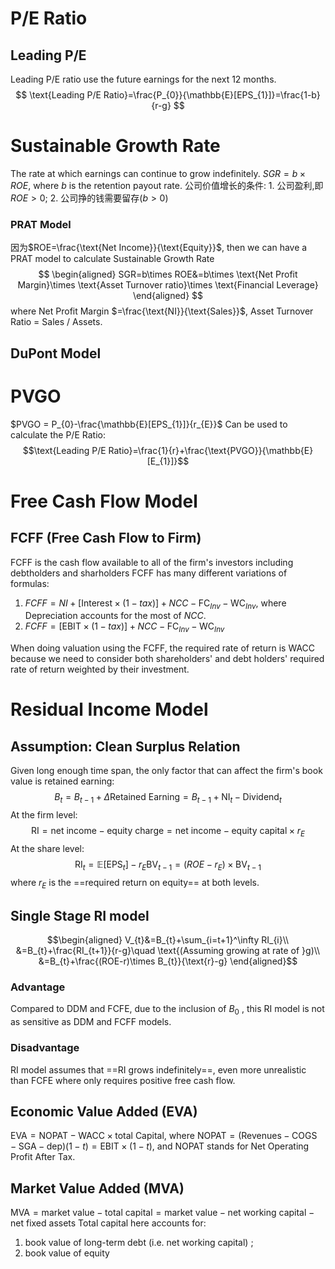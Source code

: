 

# P/E Ratio
## Leading P/E
Leading P/E ratio use the future earnings for the next 12 months.
$$
\text{Leading P/E Ratio}=\frac{P_{0}}{\mathbb{E}[EPS_{1}]}=\frac{1-b}{r-g}
$$
# Sustainable Growth Rate
The rate at which earnings can continue to grow indefinitely.
$SGR=b\times ROE$, where $b$ is the retention payout rate.
公司价值增长的条件: 1. 公司盈利,即$ROE>0$; 2. 公司挣的钱需要留存($b>0$) 
### PRAT Model
因为$ROE=\frac{\text{Net Income}}{\text{Equity}}$, then we can have a PRAT model to calculate Sustainable Growth Rate
$$
\begin{aligned}
SGR=b\times ROE&=b\times \text{Net Profit Margin}\times \text{Asset Turnover ratio}\times \text{Financial Leverage}
\end{aligned}
$$ where Net Profit Margin $=\frac{\text{NI}}{\text{Sales}}$, Asset Turnover Ratio = Sales / Assets.

## DuPont Model
# PVGO
$PVGO = P_{0}-\frac{\mathbb{E}[EPS_{1}]}{r_{E}}$ 
Can be used to calculate the P/E Ratio: $$\text{Leading P/E Ratio}=\frac{1}{r}+\frac{\text{PVGO}}{\mathbb{E}[E_{1}]}$$
# Free Cash Flow Model
## FCFF (Free Cash Flow to Firm)
FCFF is the cash flow available to all of the firm's investors including debtholders and sharholders
FCFF has many different variations of formulas:
1. $FCFF=NI+[\text{Interest}\times(1-tax)]+NCC-\text{FC}_{Inv}-\text{WC}_{Inv}$, where Depreciation accounts for the most of $NCC$.
2. $FCFF=[\text{EBIT}\times(1-tax)]+NCC-\text{FC}_{Inv}-\text{WC}_{Inv}$

When doing valuation using the FCFF, the required rate of return is WACC because we need to consider both shareholders' and debt holders' required rate of return weighted by their investment.


# Residual Income Model
## Assumption: Clean Surplus Relation
Given long enough time span, the only factor that can affect the firm's book value is retained earning:$$B_{t}=B_{t-1}+\Delta \text{Retained Earning}=B_{t-1}+\text{NI}_{t}-\text{Dividend}_{t}$$
At the firm level:
$$\text{RI}=\text{net income}-\text{equity charge}=\text{net income}-\text{equity capital}\times r_{E}$$
At the share level:
$$\text{RI}_{t}=\mathbb{E}[\text{EPS}_{t}]-r_{E}\text{BV}_{t-1}=(ROE-r_{E})\times \text{BV}_{t-1}$$where $r_E$ is the ==required return on equity== at both levels.
## Single Stage RI model
$$\begin{aligned}
V_{t}&=B_{t}+\sum_{i=t+1}^\infty RI_{i}\\
&=B_{t}+\frac{RI_{t+1}}{r-g}\quad \text{(Assuming growing at rate of }g)\\
&=B_{t}+\frac{(ROE-r)\times B_{t}}{\text{r}-g}
\end{aligned}$$
### Advantage
Compared to DDM and FCFE, due to the inclusion of $B_0$ , this RI model is not as sensitive as DDM and FCFF models.
### Disadvantage
RI model assumes that ==RI grows indefinitely==, even more unrealistic than FCFE where only requires positive free cash flow.
## Economic Value Added (EVA)
$\text{EVA}=\text{NOPAT}-\text{WACC}\times \text{total Capital}$, 
	where $\text{NOPAT}=(\text{Revenues}-\text{COGS}-\text{SGA}-\text{dep})(1-t)=\text{EBIT}\times(1-t)$, and NOPAT stands for Net Operating Profit After Tax.

## Market Value Added (MVA)
$\text{MVA}=\text{market value}-\text{total capital}=\text{market value}-\text{net working capital}-\text{net fixed assets}$
Total capital here accounts for:
1. book value of long-term debt (i.e. net working capital) ;
2.  book value of equity